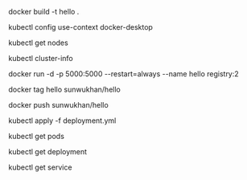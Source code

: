 docker build -t hello .

kubectl config use-context docker-desktop

kubectl get nodes

kubectl cluster-info

docker run -d -p 5000:5000 --restart=always --name hello registry:2

docker tag hello sunwukhan/hello

docker push sunwukhan/hello

kubectl apply -f deployment.yml

kubectl get pods

kubectl get deployment

kubectl get service
